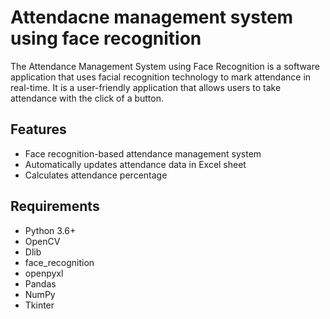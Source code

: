 
# Attendacne management system using face recognition

The Attendance Management System using Face Recognition is a software application that uses facial recognition technology to mark attendance in real-time. It is a user-friendly application that allows users to take attendance with the click of a button.


## Features
- Face recognition-based attendance management system
- Automatically updates attendance data in Excel sheet
- Calculates attendance percentage
## Requirements
- Python 3.6+
- OpenCV
- Dlib
- face_recognition
- openpyxl 
- Pandas
- NumPy
- Tkinter

    
